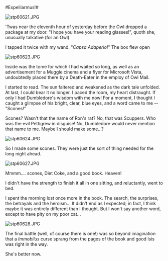 #Expelliarmus!#

![stp60621.JPG](http://westkarana.com/wp-content/uploads/2007/07/stp60621.JPG)

'Twas near the eleventh hour of yesterday before the Owl dropped a package at my door. "I hope you have your reading glasses!", quoth she, unusually talkative (for an Owl).

I tapped it twice with my wand. "*Capsa Adaperio!*" The box flew open

![stp60623.JPG](http://westkarana.com/wp-content/uploads/2007/07/stp60623.JPG)

Inside was the tome for which I had waited so long, as well as an advertisement for a Muggle cinema and a flyer for Microsoft Vista, undoubtedly placed there by a Death-Eater in the employ of Owl Mail.

I started to read. The sun faltered and weakened as the dark tale unfolded. At last, I could bear it no longer. I paced the room, my heart distraught. If only I had Dumbledore's wisdom with me now! For a moment, I thought I caught a glimpse of his bright, clear, blue eyes, and a word came to me -- "Scones!"

Scones? Wasn't that the name of Ron's rat? No, that was Scuppers. Who was the evil Pettigrew in disguise! No, Dumbledore would never mention that name to me. Maybe I should make some...?

![stp60624.JPG](http://westkarana.com/wp-content/uploads/2007/07/stp60624.JPG)

So I made some scones. They were just the sort of thing needed for the long night ahead.

![stp60627.JPG](http://westkarana.com/wp-content/uploads/2007/07/stp60627.JPG)

Mmmm.... scones, Diet Coke, and a good book. Heaven!

I didn't have the strength to finish it all in one sitting, and reluctantly, went to bed.

I spent the morning lost once more in the book. The search, the surprises, the betrayals and the heroism... It didn't end as I expected; in fact, I think maybe it was entirely different than I thought. But I won't say another word, except to have pity on my poor cat...

![stp60628.JPG](http://westkarana.com/wp-content/uploads/2007/07/stp60628.JPG)

The final battle (well, of course there is one!) was so beyond imagination that a *Immobilus* curse sprang from the pages of the book and good Isis was right in the way.

She's better now.
